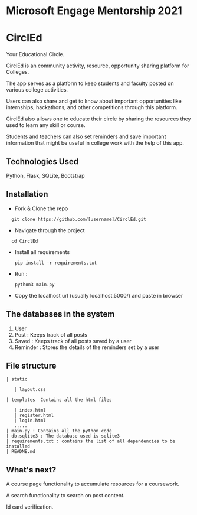# Microsoft Engage Mentorship 2021

# CirclEd

Your Educational Circle.

CirclEd is an community activity, resource, opportunity sharing platform for Colleges.

The app serves as a platform to keep students and faculty posted on various college activities.

Users can also share and get to know about important opportunities like internships, hackathons, and other competitions through this platform.

CirclEd also allows one to educate their circle by sharing the resources they used to learn any skill or course.

Students and teachers can also set reminders and save important information that might be useful in college work with the help of this app.  

## Technologies Used

Python, Flask, SQLite, Bootstrap

## Installation

* Fork & Clone the repo
```
  git clone https://github.com/[username]/CirclEd.git
```

* Navigate through the project
```
  cd CirclEd
```
* Install all requirements
  ``` 
  pip install -r requirements.txt
  ```
  
* Run :
  ```
  python3 main.py
  ```
  
* Copy the localhost url (usually localhost:5000/) and paste in browser



## The databases in the system
1. User
2. Post : Keeps track of all posts 
3. Saved : Keeps track of all posts saved by  a user
4. Reminder : Stores the details of the reminders set by a user



## File structure

```
| static

   | layout.css

| templates  Contains all the html files

   | index.html
   | register.html
   | login.html
   .....
| main.py : Contains all the python code    
| db.sqlite3 : The database used is sqlite3
| requirements.txt : contains the list of all dependencies to be installed
| README.md

```
## What's next?

A course page functionality to accumulate resources for a coursework.

A search functionality to search on post content.

Id card verification.



